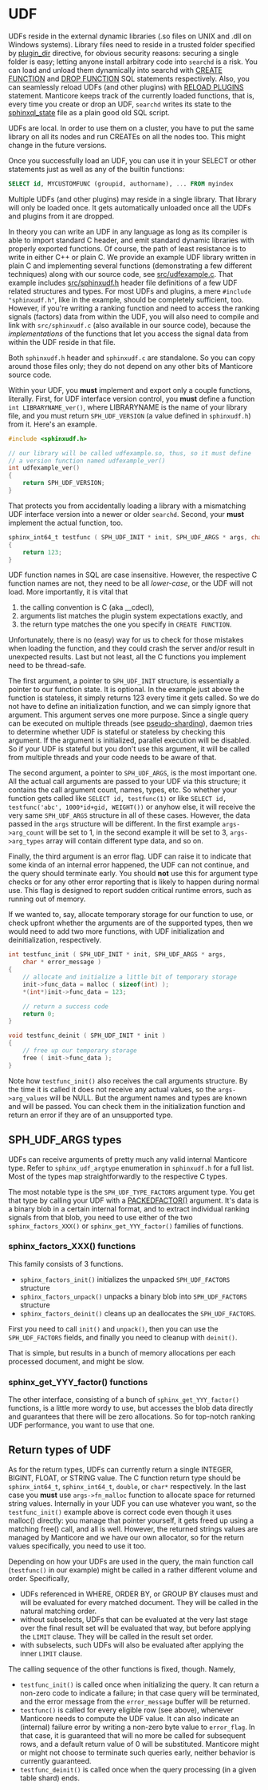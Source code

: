 # UDF 

UDFs reside in the external dynamic libraries (.so files on UNIX and .dll on Windows systems). Library files need to reside in a trusted folder specified by [plugin_dir](../../Server_settings/Common.md#plugin_dir) directive, for obvious security reasons: securing a single folder is easy; letting anyone install arbitrary code into `searchd` is a risk. You can load and unload them dynamically into searchd with [CREATE FUNCTION](../../Extensions/UDFs_and_Plugins/UDF/Creating_a_function.md) and [DROP FUNCTION](../../Extensions/UDFs_and_Plugins/UDF/Deleting_a_function.md) SQL statements respectively. Also, you can seamlessly reload UDFs (and other plugins) with [RELOAD PLUGINS](../../Extensions/UDFs_and_Plugins/Plugins/Reloading_plugins.md) statement. Manticore keeps track of the currently loaded functions, that is, every time you create or drop an UDF, `searchd` writes its state to the [sphinxql_state](../../Server_settings/Searchd.md#sphinxql_state) file as a plain good old SQL script.

UDFs are local. In order to use them on a cluster, you have to put the same library on all its nodes and run CREATEs on all the nodes too. This might change in the future versions.

Once you successfully load an UDF, you can use it in your SELECT or other statements just as well as any of the builtin functions:

```sql
SELECT id, MYCUSTOMFUNC (groupid, authorname), ... FROM myindex
```

Multiple UDFs (and other plugins) may reside in a single library. That library will only be loaded once. It gets automatically unloaded once all the UDFs and plugins from it are dropped.

In theory you can write an UDF in any language as long as its compiler is able to import standard C header, and emit standard dynamic libraries with properly exported functions. Of course, the path of least resistance is to write in either C++ or plain C. We provide an example UDF library written in plain C and implementing several functions (demonstrating a few different techniques) along with our source code, see [src/udfexample.c](https://github.com/manticoresoftware/manticore/blob/master/src/udfexample.c). That example includes [src/sphinxudf.h](https://github.com/manticoresoftware/manticore/blob/master/src/sphinxudf.h) header file definitions of a few UDF related structures and types. For most UDFs and plugins, a mere `#include "sphinxudf.h"`, like in the example, should be completely sufficient, too. However, if you're writing a ranking function and need to access the ranking signals (factors) data from within the UDF, you will also need to compile and link with `src/sphinxudf.c` (also available in our source code), because the *implementations* of the functions that let you access the signal data from within the UDF reside in that file.

Both `sphinxudf.h` header and `sphinxudf.c` are standalone. So you can copy around those files only; they do not depend on any other bits of Manticore source code.

Within your UDF, you **must** implement and export only a couple functions, literally. First, for UDF interface version control, you **must** define a function `int LIBRARYNAME_ver()`, where LIBRARYNAME is the name of your library file, and you must return `SPH_UDF_VERSION` (a value defined in `sphinxudf.h`) from it. Here's an example.

```c
#include <sphinxudf.h>

// our library will be called udfexample.so, thus, so it must define
// a version function named udfexample_ver()
int udfexample_ver()
{
    return SPH_UDF_VERSION;
}
```

That protects you from accidentally loading a library with a mismatching UDF interface version into a newer or older `searchd`. Second, your **must** implement the actual function, too.

```c
sphinx_int64_t testfunc ( SPH_UDF_INIT * init, SPH_UDF_ARGS * args, char * error_flag )
{
    return 123;
}
```

UDF function names in SQL are case insensitive. However, the respective C function names are not, they need to be all *lower-case*, or the UDF will not load. More importantly, it is vital that
 
 1. the calling convention is C (aka \_\_cdecl),
 2. arguments list matches the plugin system expectations exactly, and
 3. the return type matches the one you specify in `CREATE FUNCTION`.
 
Unfortunately, there is no (easy) way for us to check for those mistakes when loading the function, and they could crash the server and/or result in unexpected results. Last but not least, all the C functions you implement need to be thread-safe.

The first argument, a pointer to `SPH_UDF_INIT` structure, is essentially a pointer to our function state. It is optional. In the example just above the function is stateless, it simply returns 123 every time it gets called. So we do not have to define an initialization function, and we can simply ignore that argument.
This argument serves one more purpose. Since a single query can be executed on multiple threads (see [pseudo-sharding](../Server_settings/Searchd.md#pseudo_sharding)), daemon tries to determine whether UDF is stateful or stateless by checking this argument. If the argument is initialized, parallel execution will be disabled. So if your UDF is stateful but you don't use this argument, it will be called from multiple threads and your code needs to be aware of that.

The second argument, a pointer to `SPH_UDF_ARGS`, is the most important one. All the actual call arguments are passed to your UDF via this structure; it contains the call argument count, names, types, etc. So whether your function gets called like `SELECT id, testfunc(1)` or like `SELECT id, testfunc('abc', 1000*id+gid, WEIGHT())` or anyhow else, it will receive the very same `SPH_UDF_ARGS` structure in all of these cases. However, the data passed in the `args` structure will be different. In the first example `args->arg_count` will be set to 1, in the second example it will be set to 3, `args->arg_types` array will contain different type data, and so on.

Finally, the third argument is an error flag. UDF can raise it to indicate that some kinda of an internal error happened, the UDF can not continue, and the query should terminate early. You should **not** use this for argument type checks or for any other error reporting that is likely to happen during normal use. This flag is designed to report sudden critical runtime errors, such as running out of memory.

If we wanted to, say, allocate temporary storage for our function to use, or check upfront whether the arguments are of the supported types, then we would need to add two more functions, with UDF initialization and deinitialization, respectively.

```c
int testfunc_init ( SPH_UDF_INIT * init, SPH_UDF_ARGS * args,
    char * error_message )
{
    // allocate and initialize a little bit of temporary storage
    init->func_data = malloc ( sizeof(int) );
    *(int*)init->func_data = 123;

    // return a success code
    return 0;
}

void testfunc_deinit ( SPH_UDF_INIT * init )
{
    // free up our temporary storage
    free ( init->func_data );
}
```

Note how `testfunc_init()` also receives the call arguments structure. By the time it is called it does not receive any actual values, so the `args->arg_values` will be NULL. But the argument names and types are known and will be passed. You can check them in the initialization function and return an error if they are of an unsupported type.


## SPH_UDF_ARGS types

UDFs can receive arguments of pretty much any valid internal Manticore type. Refer to `sphinx_udf_argtype` enumeration in `sphinxudf.h` for a full list. Most of the types map straightforwardly to the respective C types.

The most notable type is the `SPH_UDF_TYPE_FACTORS` argument type. You get that type by calling your UDF with a [PACKEDFACTOR()](../../searching-and-ranking-functions#PACKEDFACTORS()) argument. It's data is a binary blob in a certain internal format, and to extract individual ranking signals from that blob, you need to use either of the two `sphinx_factors_XXX()` or `sphinx_get_YYY_factor()` families of functions.

### sphinx_factors_XXX() functions

This family consists of 3 functions.

* `sphinx_factors_init()` initializes the unpacked `SPH_UDF_FACTORS` structure 
* `sphinx_factors_unpack()` unpacks a binary blob into `SPH_UDF_FACTORS` structure
* `sphinx_factors_deinit()` cleans up an deallocates the `SPH_UDF_FACTORS`.

First you need to call `init()` and `unpack()`, then you can use the `SPH_UDF_FACTORS` fields, and finally you need to cleanup with `deinit()`.

That is simple, but results in a bunch of memory allocations per each processed document, and might be slow.

### sphinx_get_YYY_factor() functions

The other interface, consisting of a bunch of `sphinx_get_YYY_factor()` functions, is a little more wordy to use, but accesses the blob data directly and guarantees that there will be zero allocations. So for top-notch ranking UDF performance, you want to use that one.

## Return types of UDF

As for the return types, UDFs can currently return a single INTEGER, BIGINT, FLOAT, or STRING value. The C function return type should be `sphinx_int64_t`, `sphinx_int64_t`, `double`, or `char*` respectively. In the last case you **must** use `args->fn_malloc` function to allocate space for returned string values. Internally in your UDF you can use whatever you want, so the `testfunc_init()` example above is correct code even though it uses malloc() directly: you manage that pointer yourself, it gets freed up using a matching free() call, and all is well. However, the returned strings values are managed by Manticore and we have our own allocator, so for the return values specifically, you need to use it too.

Depending on how your UDFs are used in the query, the main function call (`testfunc()` in our example) might be called in a rather different volume and order. Specifically,

* UDFs referenced in WHERE, ORDER BY, or GROUP BY clauses must and will be evaluated for every matched document. They will be called in the natural matching order.
* without subselects, UDFs that can be evaluated at the very last stage over the final result set will be evaluated that way, but  before applying the `LIMIT` clause. They will be called in the result set order.
* with subselects, such UDFs will also be evaluated after applying the inner `LIMIT` clause.

The calling sequence of the other functions is fixed, though. Namely,

* `testfunc_init()` is called once when initializing the query. It can return a non-zero code to indicate a failure; in that case query will be terminated, and the error message from the `error_message` buffer will be returned.
* `testfunc()` is called for every eligible row (see above), whenever Manticore needs to compute the UDF value. It can also indicate an (internal) failure error by writing a non-zero byte value to `error_flag`. In that case, it is guaranteed that will no more be called for subsequent rows, and a default return value of 0 will be substituted. Manticore might or might not choose to terminate such queries early, neither behavior is currently guaranteed.
* `testfunc_deinit()` is called once when the query processing (in a given table shard) ends.